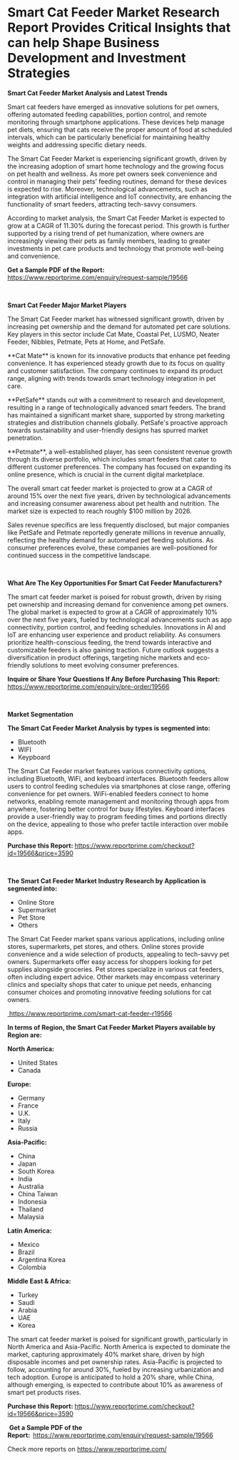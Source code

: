 <p><h1>Smart Cat Feeder Market Research Report Provides Critical Insights that can help Shape Business Development and Investment Strategies</h1></p><p><strong>Smart Cat Feeder Market Analysis and Latest Trends</strong></p>
<p><p>Smart cat feeders have emerged as innovative solutions for pet owners, offering automated feeding capabilities, portion control, and remote monitoring through smartphone applications. These devices help manage pet diets, ensuring that cats receive the proper amount of food at scheduled intervals, which can be particularly beneficial for maintaining healthy weights and addressing specific dietary needs. </p><p>The Smart Cat Feeder Market is experiencing significant growth, driven by the increasing adoption of smart home technology and the growing focus on pet health and wellness. As more pet owners seek convenience and control in managing their pets’ feeding routines, demand for these devices is expected to rise. Moreover, technological advancements, such as integration with artificial intelligence and IoT connectivity, are enhancing the functionality of smart feeders, attracting tech-savvy consumers.</p><p>According to market analysis, the Smart Cat Feeder Market is expected to grow at a CAGR of 11.30% during the forecast period. This growth is further supported by a rising trend of pet humanization, where owners are increasingly viewing their pets as family members, leading to greater investments in pet care products and technology that promote well-being and convenience.</p></p>
<p><strong>Get a Sample PDF of the Report:&nbsp;</strong> <a href="https://www.reportprime.com/enquiry/request-sample/19566?utm_campaign=3217&utm_medium=2&utm_source=Github&utm_content=ia&utm_term=20032025&utm_id=smart-cat-feeder">https://www.reportprime.com/enquiry/request-sample/19566</a></p>
<p>&nbsp;</p>
<p><strong>Smart Cat Feeder Major Market Players</strong></p>
<p><p>The Smart Cat Feeder market has witnessed significant growth, driven by increasing pet ownership and the demand for automated pet care solutions. Key players in this sector include Cat Mate, Coastal Pet, LUSMO, Neater Feeder, Nibbles, Petmate, Pets at Home, and PetSafe.</p><p>**Cat Mate** is known for its innovative products that enhance pet feeding convenience. It has experienced steady growth due to its focus on quality and customer satisfaction. The company continues to expand its product range, aligning with trends towards smart technology integration in pet care.</p><p>**PetSafe** stands out with a commitment to research and development, resulting in a range of technologically advanced smart feeders. The brand has maintained a significant market share, supported by strong marketing strategies and distribution channels globally. PetSafe's proactive approach towards sustainability and user-friendly designs has spurred market penetration.</p><p>**Petmate**, a well-established player, has seen consistent revenue growth through its diverse portfolio, which includes smart feeders that cater to different customer preferences. The company has focused on expanding its online presence, which is crucial in the current digital marketplace.</p><p>The overall smart cat feeder market is projected to grow at a CAGR of around 15% over the next five years, driven by technological advancements and increasing consumer awareness about pet health and nutrition. The market size is expected to reach roughly $100 million by 2026.</p><p>Sales revenue specifics are less frequently disclosed, but major companies like PetSafe and Petmate reportedly generate millions in revenue annually, reflecting the healthy demand for automated pet feeding solutions. As consumer preferences evolve, these companies are well-positioned for continued success in the competitive landscape.</p></p>
<p>&nbsp;</p>
<p><strong>What Are The Key Opportunities For Smart Cat Feeder Manufacturers?</strong></p>
<p><p>The smart cat feeder market is poised for robust growth, driven by rising pet ownership and increasing demand for convenience among pet owners. The global market is expected to grow at a CAGR of approximately 10% over the next five years, fueled by technological advancements such as app connectivity, portion control, and feeding schedules. Innovations in AI and IoT are enhancing user experience and product reliability. As consumers prioritize health-conscious feeding, the trend towards interactive and customizable feeders is also gaining traction. Future outlook suggests a diversification in product offerings, targeting niche markets and eco-friendly solutions to meet evolving consumer preferences.</p></p>
<p><strong>Inquire or Share Your Questions If Any Before Purchasing This Report:</strong> <a href="https://www.reportprime.com/enquiry/pre-order/19566?utm_campaign=3217&utm_medium=2&utm_source=Github&utm_content=ia&utm_term=20032025&utm_id=smart-cat-feeder">https://www.reportprime.com/enquiry/pre-order/19566</a></p>
<p>&nbsp;</p>
<p><strong>Market Segmentation</strong></p>
<p><strong>The Smart Cat Feeder Market Analysis by types is segmented into:</strong></p>
<p><ul><li>Bluetooth</li><li>WIFI</li><li>Keypboard</li></ul></p>
<p><p>The Smart Cat Feeder market features various connectivity options, including Bluetooth, WiFi, and keyboard interfaces. Bluetooth feeders allow users to control feeding schedules via smartphones at close range, offering convenience for pet owners. WiFi-enabled feeders connect to home networks, enabling remote management and monitoring through apps from anywhere, fostering better control for busy lifestyles. Keyboard interfaces provide a user-friendly way to program feeding times and portions directly on the device, appealing to those who prefer tactile interaction over mobile apps.</p></p>
<p><strong>Purchase this Report:&nbsp;</strong><a href="https://www.reportprime.com/checkout?id=19566&price=3590&utm_campaign=3217&utm_medium=2&utm_source=Github&utm_content=ia&utm_term=20032025&utm_id=smart-cat-feeder">https://www.reportprime.com/checkout?id=19566&price=3590</a></p>
<p>&nbsp;</p>
<p><strong>The Smart Cat Feeder Market Industry Research by Application is segmented into:</strong></p>
<p><ul><li>Online Store</li><li>Supermarket</li><li>Pet Store</li><li>Others</li></ul></p>
<p><p>The Smart Cat Feeder market spans various applications, including online stores, supermarkets, pet stores, and others. Online stores provide convenience and a wide selection of products, appealing to tech-savvy pet owners. Supermarkets offer easy access for shoppers looking for pet supplies alongside groceries. Pet stores specialize in various cat feeders, often including expert advice. Other markets may encompass veterinary clinics and specialty shops that cater to unique pet needs, enhancing consumer choices and promoting innovative feeding solutions for cat owners.</p></p>
<p><a href="https://www.reportprime.com/smart-cat-feeder-r19566?utm_campaign=3217&utm_medium=2&utm_source=Github&utm_content=ia&utm_term=20032025&utm_id=smart-cat-feeder">&nbsp;https://www.reportprime.com/smart-cat-feeder-r19566</a></p>
<p><strong>In terms of Region, the Smart Cat Feeder Market Players available by Region are:</strong></p>
<p>
    <p> <strong> North America: </strong>
        <ul>
            <li>United States</li>
            <li>Canada</li>
        </ul>
        </p> 
    <p> <strong> Europe: </strong>
        <ul>
            <li>Germany</li>
            <li>France</li>
            <li>U.K.</li>
            <li>Italy</li>
            <li>Russia</li>
        </ul>
        </p> 
    <p> <strong> Asia-Pacific: </strong>
        <ul>
            <li>China</li>
            <li>Japan</li>
            <li>South Korea</li>
            <li>India</li>
            <li>Australia</li>
            <li>China Taiwan</li>
            <li>Indonesia</li>
            <li>Thailand</li>
            <li>Malaysia</li>
        </ul>
        </p> 
    <p> <strong> Latin America: </strong>
        <ul>
            <li>Mexico</li>
            <li>Brazil</li>
            <li>Argentina Korea</li>
            <li>Colombia</li>
        </ul>
        </p> 
    <p> <strong> Middle East & Africa: </strong>
        <ul>
            <li>Turkey</li>
            <li>Saudi</li>
            <li>Arabia</li>
            <li>UAE</li>
            <li>Korea</li>
        </ul>
    </p>
    </p>
<p><p>The smart cat feeder market is poised for significant growth, particularly in North America and Asia-Pacific. North America is expected to dominate the market, capturing approximately 40% market share, driven by high disposable incomes and pet ownership rates. Asia-Pacific is projected to follow, accounting for around 30%, fueled by increasing urbanization and tech adoption. Europe is anticipated to hold a 20% share, while China, although emerging, is expected to contribute about 10% as awareness of smart pet products rises.</p></p>
<p><strong>Purchase this Report: </strong><a href="https://www.reportprime.com/checkout?id=19566&price=3590&utm_campaign=3217&utm_medium=2&utm_source=Github&utm_content=ia&utm_term=20032025&utm_id=smart-cat-feeder">https://www.reportprime.com/checkout?id=19566&price=3590</a></p>
<p>&nbsp;<strong>Get a Sample PDF of the Report:&nbsp;&nbsp;</strong><a href="https://www.reportprime.com/enquiry/request-sample/19566?utm_campaign=3217&utm_medium=2&utm_source=Github&utm_content=ia&utm_term=20032025&utm_id=smart-cat-feeder">https://www.reportprime.com/enquiry/request-sample/19566</a></p>
<p><strong></strong></p>
<p>Check more reports on <a href="https://www.reportprime.com/?utm_campaign=3217&utm_medium=2&utm_source=Github&utm_content=ia&utm_term=20032025&utm_id=smart-cat-feeder">https://www.reportprime.com/</a></p>